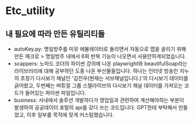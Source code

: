# Etc_utility
## 내 필요에 따라 만든 유틸리티들

- autoKey.py: 명일방주를 미뮤 에뮬레이터로 돌리면서 자동으로 맵을 굴리기 위해 만든 매크로 > 명일방주 내에서 6회 반복 기능이 나오면서 사용안하게되었습니다.
- scappers: 노마드 코더의 파이썬 강의에 나온 playwright와 beautifulSoap라는 라이브러리에 대해 공부하던 도중 나온 부산물들입니다. 하나는 인터넷 방송인 지누의 초창기 다시보기 채널인 '김진우(현재는 서브채널입니다.)'의 다시보기 데이터를 긁어왔고, 두번째는 버튜얼 그룹 스텔라이브의 다시보기 채널 데이터를 가져오는 코드가 들어있는 파이썬 파일입니다.
- business: 사내에서 솔루션 개발하다가 영업일과 관련하여 계산해야하는 부분이 발생하여 공공데이터 포탈의 api를 갖다 쓰는 코드입니다. GPT한테 부탁해서 만들었고, 이후 일부를 목적에 맞게 커스텀했습니다.

